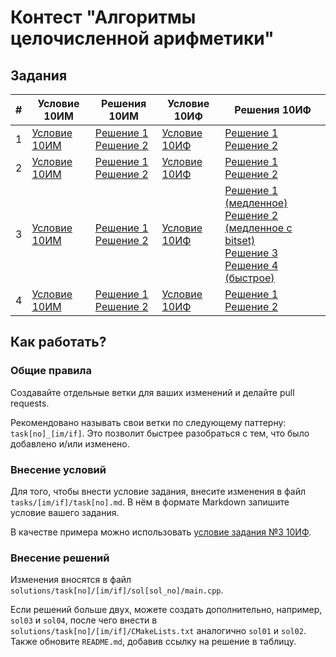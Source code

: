 # Контест "Алгоритмы целочисленной арифметики"

## Задания

| # | Условие 10ИМ | Решения 10ИМ | Условие 10ИФ | Решения 10ИФ                                                                                                                                                                                                                                          |
| --- | --- | --- | --- |-------------------------------------------------------------------------------------------------------------------------------------------------------------------------------------------------------------------------------------------------------|
| 1 | [Условие 10ИМ](tasks/im/task1.md) | [Решение 1](solutions/task1/im/sol01/main.cpp) <br> [Решение 2](solutions/task1/im/sol02/main.cpp) | [Условие 10ИФ](tasks/if/task1.md) | [Решение 1](solutions/task1/if/sol01/main.cpp) <br> [Решение 2](solutions/task1/if/sol02/main.cpp)                                                                                                                                                    |
| 2 | [Условие 10ИМ](tasks/im/task2.md) | [Решение 1](solutions/task2/im/sol01/main.cpp) <br> [Решение 2](solutions/task2/im/sol02/main.cpp) | [Условие 10ИФ](tasks/if/task2.md) | [Решение 1](solutions/task2/if/sol01/main.cpp) <br> [Решение 2](solutions/task2/if/sol02/main.cpp)                                                                                                                                                    |
| 3 | [Условие 10ИМ](tasks/im/task3.md) | [Решение 1](solutions/task3/im/sol01/main.cpp) <br> [Решение 2](solutions/task3/im/sol02/main.cpp) | [Условие 10ИФ](tasks/if/task3.md) | [Решение 1 (медленное)](solutions/task3/if/sol01/main.cpp) <br> [Решение 2 (медленное с bitset)](solutions/task3/if/sol02/main.cpp) <br> [Решение 3](solutions/task3/if/sol03/main.cpp) <br> [Решение 4 (быстрое)](solutions/task3/if/sol04/main.cpp) |
| 4 | [Условие 10ИМ](tasks/im/task4.md) | [Решение 1](solutions/task4/im/sol01/main.cpp) <br> [Решение 2](solutions/task4/im/sol02/main.cpp) | [Условие 10ИФ](tasks/if/task4.md) | [Решение 1](solutions/task4/if/sol01/main.cpp) <br> [Решение 2](solutions/task4/if/sol02/main.cpp)                                                                                                                                                    |

## Как работать?

### Общие правила

Создавайте отдельные ветки для ваших изменений и делайте pull requests.

Рекомендовано называть свои ветки по следующему паттерну: `task[no]_[im/if]`. Это позволит быстрее разобраться с тем, что было добавлено и/или изменено.

### Внесение условий

Для того, чтобы внести условие задания, внесите изменения в файл `tasks/[im/if]/task[no].md`. В нём в формате Markdown запишите условие вашего задания.

В качестве примера можно использовать [условие задания №3 10ИФ](tasks/if/task3.md).

### Внесение решений

Изменения вносятся в файл `solutions/task[no]/[im/if]/sol[sol_no]/main.cpp`.

Если решений больше двух, можете создать дополнительно, например, `sol03` и `sol04`, после чего внести в `solutions/task[no]/[im/if]/CMakeLists.txt` аналогично `sol01` и `sol02`. Также обновите `README.md`, добавив ссылку на решение в таблицу.